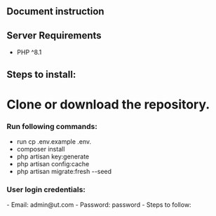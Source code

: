 <h2>Document instruction</h2>

## Server Requirements

- PHP ^8.1

## Steps to install:

# Clone or download the repository.

<h3>Run following commands:</h3>

- run cp .env.example .env.
- composer install
- php artisan key:generate
- php artisan config:cache
- php artisan migrate:fresh --seed


<h3>User login credentials:</h3>
- Email: admin@ut.com
- Password: password
- Steps to follow: